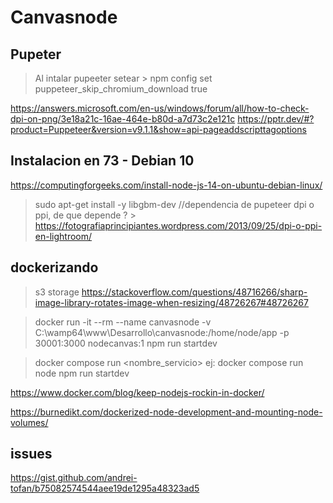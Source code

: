 
# Canvasnode


## Pupeter
>Al intalar pupeeter setear  > npm config set puppeteer_skip_chromium_download true

https://answers.microsoft.com/en-us/windows/forum/all/how-to-check-dpi-on-png/3e18a21c-16ae-464e-b80d-a7d73c2e121c
https://pptr.dev/#?product=Puppeteer&version=v9.1.1&show=api-pageaddscripttagoptions

## Instalacion en 73 - Debian 10 
https://computingforgeeks.com/install-node-js-14-on-ubuntu-debian-linux/
 >sudo apt-get install -y libgbm-dev //dependencia de pupeteer
dpi o ppi, de que depende ? >
 https://fotografiaprincipiantes.wordpress.com/2013/09/25/dpi-o-ppi-en-lightroom/



## dockerizando
> s3 storage
https://stackoverflow.com/questions/48716266/sharp-image-library-rotates-image-when-resizing/48726267#48726267

>docker run -it --rm --name canvasnode -v C:\wamp64\www\Desarrollo\canvasnode:/home/node/app -p 30001:3000 nodecanvas:1 npm run startdev

>docker compose run <nombre_servicio> <comando ejecuta dentro del contenedor>
ej: docker compose run node npm run startdev 

https://www.docker.com/blog/keep-nodejs-rockin-in-docker/

https://burnedikt.com/dockerized-node-development-and-mounting-node-volumes/

## issues 
https://gist.github.com/andrei-tofan/b75082574544aee19de1295a48323ad5